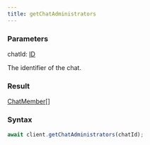 ```yaml
---
title: getChatAdministrators
---
```


### Parameters 

<div class="flex flex-col gap-3"><div><div class="font-mono"><span class="font-bold">chatId</span><span class="opacity-50">:</span> <a href="/types/id"  >ID</a></div><div class="pl-3"><div class="no-margin">

The identifier of the chat.

</div></div></div></div>

### Result 

<div class="font-mono"><a href="/types/chatmember"  >ChatMember</a><span class="opacity-50">[]</span></div>

### Syntax

```ts
await client.getChatAdministrators(chatId);
```



